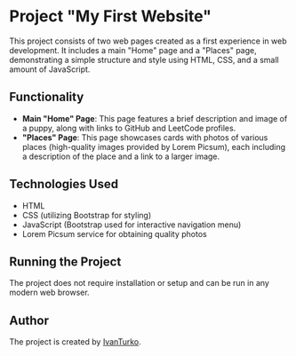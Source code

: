 # Project "My First Website"
This project consists of two web pages created as a first experience in web development. It includes a main "Home" page and a "Places" page, demonstrating a simple structure and style using HTML, CSS, and a small amount of JavaScript.

## Functionality
- **Main "Home" Page**: This page features a brief description and image of a puppy, along with links to GitHub and LeetCode profiles.
- **"Places" Page**: This page showcases cards with photos of various places (high-quality images provided by Lorem Picsum), each including a description of the place and a link to a larger image.

## Technologies Used
- HTML
- CSS (utilizing Bootstrap for styling)
- JavaScript (Bootstrap used for interactive navigation menu)
- Lorem Picsum service for obtaining quality photos

## Running the Project
The project does not require installation or setup and can be run in any modern web browser.

## Author
The project is created by [IvanTurko](https://github.com/IvanTurko).
